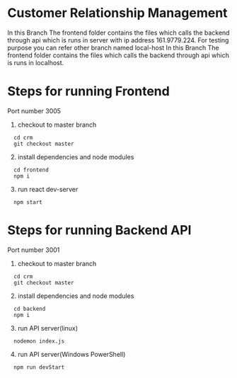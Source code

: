 # Customer Relationship Management
In this Branch The frontend folder contains the files which calls the backend through api which is runs in server with ip address 161.9779.224. For testing purpose you can refer other branch named local-host In this Branch The frontend folder contains the files which calls the backend through api which is runs in localhost.
# Steps for running Frontend
Port number 3005
1) checkout to master branch
  ```shell 
    cd crm
    git checkout master
  ```
2) install dependencies and node modules 
  ```shell 
    cd frontend
    npm i 
  ```
3) run react dev-server
  ```shell 
    npm start 
  ```
# Steps for running Backend API  
  Port number 3001
1) checkout to master branch
  ```shell 
    cd crm
    git checkout master
  ```
2) install dependencies and node modules 
  ```shell 
    cd backend
    npm i 
  ```
3) run API server(linux)
  ```shell 
    nodemon index.js 
  ```
4) run API server(Windows PowerShell)
  ```shell 
    npm run devStart
  ```


